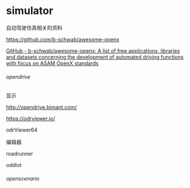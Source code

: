 # simulator

自动驾驶仿真相关的资料

https://github.com/b-schwab/awesome-openx

[GitHub - b-schwab/awesome-openx: A list of free applications, libraries and datasets concerning the development of automated driving functions with focus on ASAM OpenX standards](https://github.com/b-schwab/awesome-openx)



###### opendrive

显示

http://opendrive.bimant.com/

https://odrviewer.io/

odrViewer64

编辑器

roadrunner

oddlot



###### openscenario
